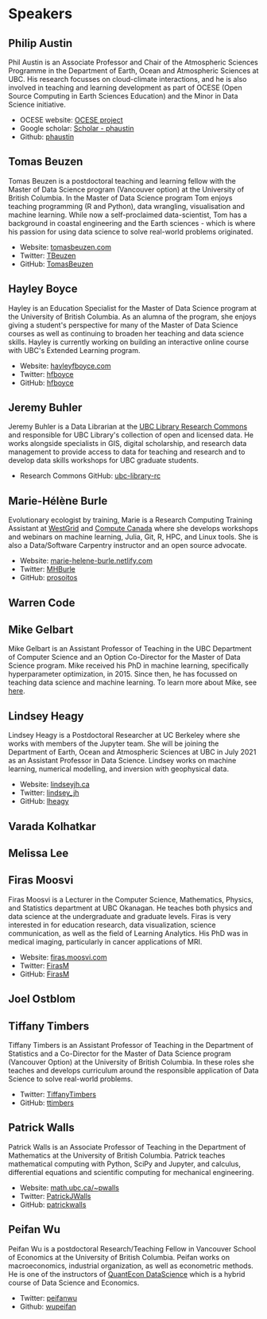 # Speakers

## Philip Austin

Phil Austin is an Associate Professor and Chair of the Atmospheric Sciences Programme in the Department of Earth, Ocean and Atmospheric Sciences at UBC.  His research focusses on cloud-climate interactions, and he is also involved in teaching and learning development as part of OCESE (Open Source Computing in Earth Sciences Education) and the Minor in Data Science initiative.

- OCESE website: [OCESE project](https://eoas-ubc.github.io/)
- Google scholar: [Scholar - phaustin](https://scholar.google.com/citations?user=HS6eBM4AAAAJ&hl=en)
- Github: [phaustin](https://github.com/phaustin)

## Tomas Beuzen

Tomas Beuzen is a postdoctoral teaching and learning fellow with the Master of Data Science program (Vancouver option) at the University of British Columbia. In the Master of Data Science program Tom enjoys teaching programming (R and Python), data wrangling, visualisation and machine learning. While now a self-proclaimed data-scientist, Tom has a background in coastal engineering and the Earth sciences - which is where his passion for using data science to solve real-world problems originated.

- Website: [tomasbeuzen.com](https://www.tomasbeuzen.com/)
- Twitter: [TBeuzen](https://twitter.com/TBeuzen)
- GitHub: [TomasBeuzen](https://github.com/TomasBeuzen)

## Hayley Boyce

Hayley is an Education Specialist for the Master of Data Science program at the University of British Columbia.  As an alumna of the program, she enjoys giving a student's perspective for many of the Master of Data Science courses as well as continuing to broaden her teaching and data science skills. Hayley is currently working on building an interactive online course with UBC's Extended Learning program.

- Website: [hayleyfboyce.com](https://www.hayleyfboyce.com/)
- Twitter: [hfboyce](https://twitter.com/hayleyfboyce)
- GitHub: [hfboyce](https://github.com/hfboyce)

## Jeremy Buhler

Jeremy Buhler is a Data Librarian at the [UBC Library Research Commons](https://researchcommons.library.ubc.ca) and responsible for UBC Library's collection of open and licensed data. He works alongside specialists in GIS, digital scholarship, and research data management to provide access to data for teaching and research and to develop data skills workshops for UBC graduate students.

- Research Commons GitHub: [ubc-library-rc](https://github.com/ubc-library-rc)

## Marie-Hélène Burle

Evolutionary ecologist by training, Marie is a Research Computing Training Assistant at [WestGrid](https://westgrid.ca) and [Compute Canada](https://computecanada.ca) where she develops workshops and webinars on machine learning, Julia, Git, R, HPC, and Linux tools. She is also a Data/Software Carpentry instructor and an open source advocate.

- Website: [marie-helene-burle.netlify.com](https://marie-helene-burle.netlify.com)
- Twitter: [MHBurle](https://twitter.com/MHBurle)
- GitHub: [prosoitos](https://github.com/prosoitos)

## Warren Code

## Mike Gelbart

Mike Gelbart is an Assistant Professor of Teaching in the UBC Department of Computer Science and an Option Co-Director for the Master of Data Science program. Mike received his PhD in machine learning, specifically hyperparameter optimization, in 2015. Since then, he has focussed on teaching data science and machine learning. To learn more about Mike, see [here](https://www.mikegelbart.com/).

## Lindsey Heagy

Lindsey Heagy is a Postdoctoral Researcher at UC Berkeley where she works with members of the Jupyter team. She will be joining the Department of Earth, Ocean and Atmospheric Sciences at UBC in July 2021 as an Assistant Professor in Data Science. Lindsey works on machine learning, numerical modelling, and inversion with geophysical data.  

- Website: [lindseyjh.ca](https://lindseyjh.ca)
- Twitter: [lindsey_jh](https://twitter.com/lindsey_jh)
- GitHub: [lheagy](http://github.com/lheagy)

## Varada Kolhatkar

## Melissa Lee

## Firas Moosvi

Firas Moosvi is a Lecturer in the Computer Science, Mathematics, Physics, and Statistics department at UBC Okanagan. He teaches both physics and data science at the undergraduate and graduate levels. Firas is very interested in for education research, data visualization, science communication, as well as the field of Learning Analytics. His PhD was in medical imaging, particularly in cancer applications of MRI.

- Website: [firas.moosvi.com](https://firas.moosvi.com/)
- Twitter: [FirasM](https://twitter.com/FirasM)
- GitHub: [FirasM](https://github.com/FirasM)

## Joel Ostblom

## Tiffany Timbers

Tiffany Timbers is an Assistant Professor of Teaching in the Department of Statistics and a Co-Director for the Master of Data Science program (Vancouver Option) at the University of British Columbia. In these roles she teaches and develops curriculum around the responsible application of Data Science to solve real-world problems.

- Twitter: [TiffanyTimbers](https://twitter.com/TiffanyTimbers)
- GitHub: [ttimbers](https://github.com/ttimbers)

## Patrick Walls

Patrick Walls is an Associate Professor of Teaching in the Department of Mathematics at the University of British Columbia. Patrick teaches mathematical computing with Python, SciPy and Jupyter, and calculus, differential equations and scientific computing for mechanical engineering.

- Website: [math.ubc.ca/~pwalls](https://www.math.ubc.ca/~pwalls)
- Twitter: [PatrickJWalls](https://twitter.com/PatrickJWalls)
- GitHub: [patrickwalls](https://github.com/patrickwalls)

## Peifan Wu

Peifan Wu is a postdoctoral Research/Teaching Fellow in Vancouver School of Economics at the University of British Columbia. Peifan works on macroeconomics, industrial organization, as well as econometric methods. He is one of the instructors of [QuantEcon DataScience](https://datascience.quantecon.org/) which is a hybrid course of Data Science and Economics.

- Twitter: [peifanwu](https://twitter.com/peifanwu)
- Github: [wupeifan](https://github.com/wupeifan)
